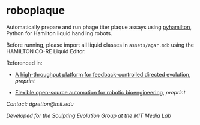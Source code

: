 # roboplaque
Automatically prepare and run phage titer plaque assays using [pyhamilton](https://github.com/dgretton/pyhamilton), Python for Hamilton liquid handling robots.

Before running, please import all liquid classes in `assets/agar.mdb` using the HAMILTON CO-RE Liquid Editor.

Referenced in:

- [A high-throughput platform for feedback-controlled directed evolution](https://www.biorxiv.org/content/10.1101/2020.04.01.021022v1), _preprint_

- [Flexible open-source automation for robotic bioengineering](https://www.biorxiv.org/content/10.1101/2020.04.14.041368v1), _preprint_

_Contact: dgretton@mit.edu_

_Developed for the Sculpting Evolution Group at the MIT Media Lab_
